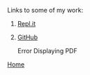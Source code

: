 Links to some of my work:

1. [Repl.it](https://replit.com/@WyattGeorge)
2. [GitHub](https://github.com/wyattg71/)

    <object text-alight="center"  width="750" height="500" type="application/pdf" data="Resume_Wyatt_George.pdf?#zoom=85&scrollbar=0&toolbar=0&navpanes=0">
        <p>Error Displaying PDF</p>
    </object>
    
[Home](/)
